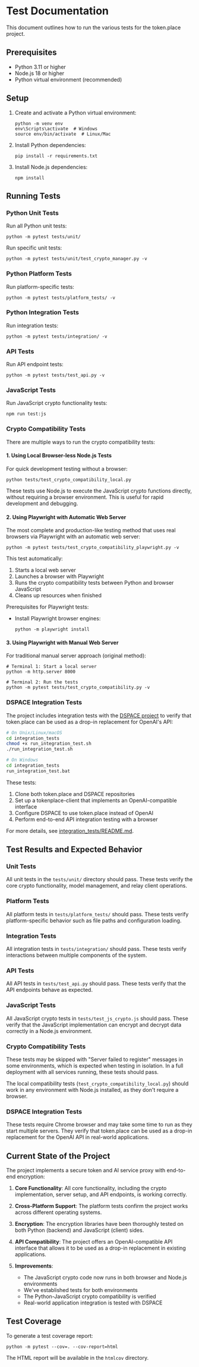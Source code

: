 # Test Documentation

This document outlines how to run the various tests for the token.place project.

## Prerequisites

- Python 3.11 or higher
- Node.js 18 or higher
- Python virtual environment (recommended)

## Setup

1. Create and activate a Python virtual environment:
   ```
   python -m venv env
   env\Scripts\activate  # Windows
   source env/bin/activate  # Linux/Mac
   ```

2. Install Python dependencies:
   ```
   pip install -r requirements.txt
   ```

3. Install Node.js dependencies:
   ```
   npm install
   ```

## Running Tests

### Python Unit Tests

Run all Python unit tests:
```
python -m pytest tests/unit/
```

Run specific unit tests:
```
python -m pytest tests/unit/test_crypto_manager.py -v
```

### Python Platform Tests

Run platform-specific tests:
```
python -m pytest tests/platform_tests/ -v
```

### Python Integration Tests

Run integration tests:
```
python -m pytest tests/integration/ -v
```

### API Tests

Run API endpoint tests:
```
python -m pytest tests/test_api.py -v
```

### JavaScript Tests

Run JavaScript crypto functionality tests:
```
npm run test:js
```

### Crypto Compatibility Tests

There are multiple ways to run the crypto compatibility tests:

#### 1. Using Local Browser-less Node.js Tests

For quick development testing without a browser:
```
python tests/test_crypto_compatibility_local.py
```

These tests use Node.js to execute the JavaScript crypto functions directly, without requiring a browser environment. This is useful for rapid development and debugging.

#### 2. Using Playwright with Automatic Web Server

The most complete and production-like testing method that uses real browsers via Playwright with an automatic web server:

```
python -m pytest tests/test_crypto_compatibility_playwright.py -v
```

This test automatically:
1. Starts a local web server
2. Launches a browser with Playwright
3. Runs the crypto compatibility tests between Python and browser JavaScript
4. Cleans up resources when finished

Prerequisites for Playwright tests:
- Install Playwright browser engines:
  ```
  python -m playwright install
  ```

#### 3. Using Playwright with Manual Web Server

For traditional manual server approach (original method):
```
# Terminal 1: Start a local server
python -m http.server 8000

# Terminal 2: Run the tests
python -m pytest tests/test_crypto_compatibility.py -v
```

### DSPACE Integration Tests

The project includes integration tests with the [DSPACE project](https://github.com/democratizedspace/dspace) to verify that token.place can be used as a drop-in replacement for OpenAI's API:

```bash
# On Unix/Linux/macOS
cd integration_tests
chmod +x run_integration_test.sh
./run_integration_test.sh

# On Windows
cd integration_tests
run_integration_test.bat
```

These tests:
1. Clone both token.place and DSPACE repositories
2. Set up a tokenplace-client that implements an OpenAI-compatible interface
3. Configure DSPACE to use token.place instead of OpenAI
4. Perform end-to-end API integration testing with a browser

For more details, see [integration_tests/README.md](../integration_tests/README.md).

## Test Results and Expected Behavior

### Unit Tests
All unit tests in the `tests/unit/` directory should pass. These tests verify the core crypto functionality, model management, and relay client operations.

### Platform Tests
All platform tests in `tests/platform_tests/` should pass. These tests verify platform-specific behavior such as file paths and configuration loading.

### Integration Tests
All integration tests in `tests/integration/` should pass. These tests verify interactions between multiple components of the system.

### API Tests
All API tests in `tests/test_api.py` should pass. These tests verify that the API endpoints behave as expected.

### JavaScript Tests
All JavaScript crypto tests in `tests/test_js_crypto.js` should pass. These verify that the JavaScript implementation can encrypt and decrypt data correctly in a Node.js environment.

### Crypto Compatibility Tests
These tests may be skipped with "Server failed to register" messages in some environments, which is expected when testing in isolation. In a full deployment with all services running, these tests should pass.

The local compatibility tests (`test_crypto_compatibility_local.py`) should work in any environment with Node.js installed, as they don't require a browser.

### DSPACE Integration Tests
These tests require Chrome browser and may take some time to run as they start multiple servers. They verify that token.place can be used as a drop-in replacement for the OpenAI API in real-world applications.

## Current State of the Project

The project implements a secure token and AI service proxy with end-to-end encryption:

1. **Core Functionality**: All core functionality, including the crypto implementation, server setup, and API endpoints, is working correctly.

2. **Cross-Platform Support**: The platform tests confirm the project works across different operating systems.

3. **Encryption**: The encryption libraries have been thoroughly tested on both Python (backend) and JavaScript (client) sides.

4. **API Compatibility**: The project offers an OpenAI-compatible API interface that allows it to be used as a drop-in replacement in existing applications.

5. **Improvements**:
   - The JavaScript crypto code now runs in both browser and Node.js environments
   - We've established tests for both environments
   - The Python-JavaScript crypto compatibility is verified
   - Real-world application integration is tested with DSPACE

## Test Coverage

To generate a test coverage report:
```
python -m pytest --cov=. --cov-report=html
```

The HTML report will be available in the `htmlcov` directory. 
